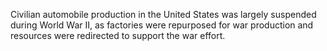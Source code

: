 Civilian automobile production in the United States was largely suspended during World War II, as factories were repurposed for war production and resources were redirected to support the war effort.
